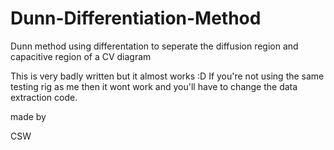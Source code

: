 # Dunn-Differentiation-Method
Dunn method using differentation to seperate the diffusion region and capacitive region of a CV diagram


This is very badly written but it almost works :D
If you're not using the same testing rig as me then it wont work and you'll have to change the data extraction code.

made by

CSW
